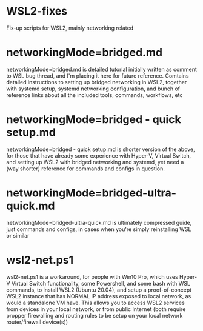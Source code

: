 # WSL2-fixes
Fix-up scripts for WSL2, mainly networking related

# networkingMode=bridged.md
networkingMode=bridged.md is detailed tutorial initially written as comment to WSL bug thread, and I'm placing it here for future reference.
Comtains detailed instructions to setting up bridged networking in WSL2, together with systemd setup, systemd networking configuration, and bunch of reference links about all the included tools, commands, workflows, etc

# networkingMode=bridged - quick setup.md
networkingMode=bridged - quick setup.md is shorter version of the above, for those that have already some experience with Hyper-V, Virtual Switch, and setting up WSL2 with bridged networking and systemd, yet need a (way shorter) reference for commands and configs in question.

# networkingMode=bridged-ultra-quick.md
networkingMode=bridged-ultra-quick.md is ultimately compressed guide, just commands and configs, in cases when you're simply reinstalling WSL or similar

# wsl2-net.ps1
wsl2-net.ps1 is a workaround, for people with Win10 Pro, which uses Hyper-V Virtual Switch functionality, some Powershell, and some bash with WSL commands, to install WSL2 (Ubuntu 20.04), and setup a proof-of-concept WSL2 instance that has NORMAL IP address exposed to local network, as would a standalone VM have. This allows you to access WSL2 services from devices in your local network, or from public Internet (both require propper firewalling and routing rules to be setup on your local network router/firewall device(s))
